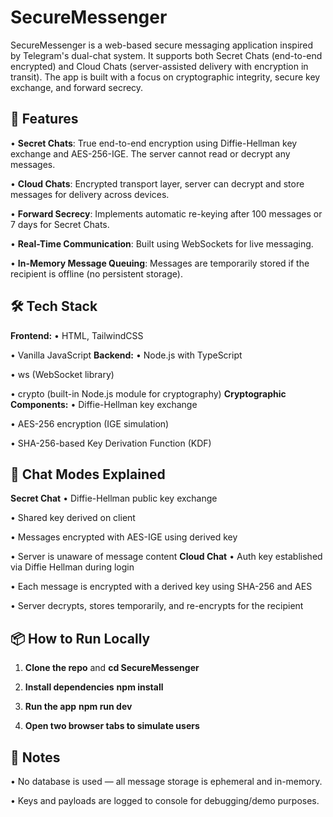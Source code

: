 # SecureMessenger
SecureMessenger is a web-based secure messaging application inspired by Telegram's dual-chat system. It supports both Secret Chats (end-to-end encrypted) and Cloud Chats (server-assisted delivery with encryption in transit). The app is built with a focus on cryptographic integrity, secure key exchange, and forward secrecy.

## 🚀 Features
•	**Secret Chats**: True end-to-end encryption using Diffie-Hellman key exchange and AES-256-IGE. The server cannot read or decrypt any messages.

•	**Cloud Chats**: Encrypted transport layer, server can decrypt and store messages for delivery across devices.

•	**Forward Secrecy**: Implements automatic re-keying after 100 messages or 7 days for Secret Chats.

•	**Real-Time Communication**: Built using WebSockets for live messaging.

•	**In-Memory Message Queuing**: Messages are temporarily stored if the recipient is offline (no persistent storage).

## 🛠 Tech Stack
**Frontend:**
•	HTML, TailwindCSS

•	Vanilla JavaScript
**Backend:**
•	Node.js with TypeScript

•	ws (WebSocket library)

•	crypto (built-in Node.js module for cryptography)
**Cryptographic Components:**
•	Diffie-Hellman key exchange

•	AES-256 encryption (IGE simulation)

•	SHA-256-based Key Derivation Function (KDF)

## 🔐 Chat Modes Explained
**Secret Chat**
•	Diffie-Hellman public key exchange

•	Shared key derived on client

•	Messages encrypted with AES-IGE using derived key

•	Server is unaware of message content
**Cloud Chat**
•	Auth key established via Diffie Hellman during login

•	Each message is encrypted with a derived key using SHA-256 and AES

•	Server decrypts, stores temporarily, and re-encrypts for the recipient

## 📦 How to Run Locally
1. **Clone the repo** and **cd SecureMessenger**

2. **Install dependencies**
**npm install**

3. **Run the app**
**npm run dev**

4. **Open two browser tabs to simulate users**

## 📘 Notes
•	No database is used — all message storage is ephemeral and in-memory.

•	Keys and payloads are logged to console for debugging/demo purposes.

